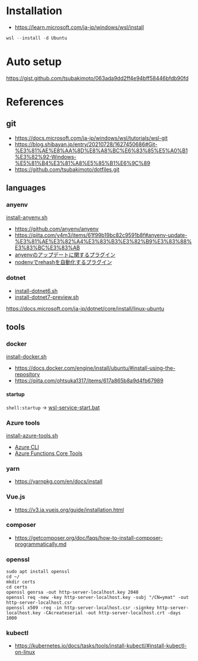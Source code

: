 # Installation

- https://learn.microsoft.com/ja-jp/windows/wsl/install

```powershell
wsl --install -d Ubuntu
```

# Auto setup

https://gist.github.com/tsubakimoto/063ada9dd2ff4e94bff58446bfdb90fd

# References

## git

- https://docs.microsoft.com/ja-jp/windows/wsl/tutorials/wsl-git
- https://blog.shibayan.jp/entry/20210728/1627450686#Git-%E3%81%AE%E8%AA%8D%E8%A8%BC%E6%83%85%E5%A0%B1%E3%82%92-Windows-%E5%81%B4%E3%81%A8%E5%85%B1%E6%9C%89
- https://github.com/tsubakimoto/dotfiles.git

## languages

### anyenv

[install-anyenv.sh](./install-anyenv.sh)

- https://github.com/anyenv/anyenv
- https://qiita.com/y4m3/items/61f99b19bc82c9591b8f#anyenv-update-%E3%81%AE%E3%82%A4%E3%83%B3%E3%82%B9%E3%83%88%E3%83%BC%E3%83%AB
- [anyenvのアップデートに関するプラグイン](https://github.com/znz/anyenv-update)
- [nodenvでrehashを自動化するプラグイン](https://github.com/nodenv/nodenv-package-rehash#install-via-git-recommended)

### dotnet

- [install-dotnet6.sh](./install-dotnet6.sh)
- [install-dotnet7-preview.sh](./install-dotnet7-preview.sh)

https://docs.microsoft.com/ja-jp/dotnet/core/install/linux-ubuntu

## tools

### docker

[install-docker.sh](./install-docker.sh)

- https://docs.docker.com/engine/install/ubuntu/#install-using-the-repository
- https://qiita.com/ohtsuka1317/items/617a865b8a9d4fb67989

#### startup
`shell:startup` -> [wsl-service-start.bat](./wsl-service-start.bat)

### Azure tools

[install-azure-tools.sh](./install-azure-tools.sh)

- [Azure CLI](https://docs.microsoft.com/ja-jp/cli/azure/install-azure-cli-apt?view=azure-cli-latest)
- [Azure Functions Core Tools](https://github.com/Azure/azure-functions-core-tools/blob/master/README.md#linux)

### yarn

- https://yarnpkg.com/en/docs/install

### Vue.js

- https://v3.ja.vuejs.org/guide/installation.html

### composer

- https://getcomposer.org/doc/faqs/how-to-install-composer-programmatically.md

### openssl

```
sudo apt install openssl
cd ~/
mkdir certs
cd certs
openssl genrsa -out http-server-localhost.key 2048
openssl req -new -key http-server-localhost.key -subj "/CN=ymat" -out http-server-localhost.csr
openssl x509 -req -in http-server-localhost.csr -signkey http-server-localhost.key -CAcreateserial -out http-server-localhost.crt -days 1000
```

### kubectl

- https://kubernetes.io/docs/tasks/tools/install-kubectl/#install-kubectl-on-linux
